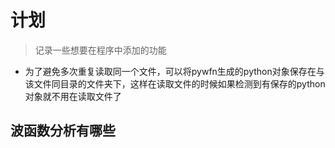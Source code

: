 # 计划
> 记录一些想要在程序中添加的功能

- 为了避免多次重复读取同一个文件，可以将pywfn生成的python对象保存在与该文件同目录的文件夹下，这样在读取文件的时候如果检测到有保存的python对象就不用在读取文件了

## 波函数分析有哪些